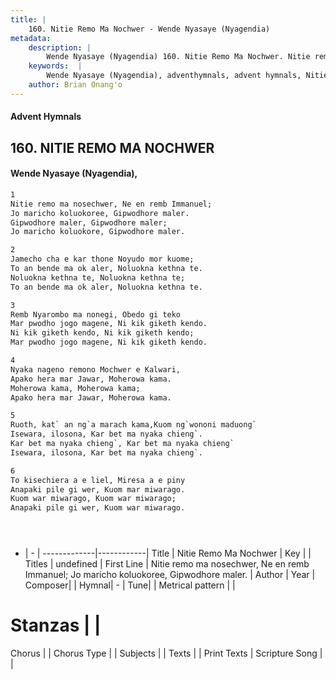 ```yaml
---
title: |
    160. Nitie Remo Ma Nochwer - Wende Nyasaye (Nyagendia)
metadata:
    description: |
        Wende Nyasaye (Nyagendia) 160. Nitie Remo Ma Nochwer. Nitie remo ma nosechwer, Ne en remb Immanuel;  Jo maricho koluokoree, Gipwodhore maler.  Gipwodhore maler, Gipwodhore maler;  Jo maricho koluokore, Gipwodhore maler.  
    keywords:  |
        Wende Nyasaye (Nyagendia), adventhymnals, advent hymnals, Nitie Remo Ma Nochwer, Nitie remo ma nosechwer, Ne en remb Immanuel;  Jo maricho koluokoree, Gipwodhore maler. . 
    author: Brian Onang'o
---
```


#### Advent Hymnals
## 160. NITIE REMO MA NOCHWER
####  Wende Nyasaye (Nyagendia),

```txt
1
Nitie remo ma nosechwer, Ne en remb Immanuel; 
Jo maricho koluokoree, Gipwodhore maler. 
Gipwodhore maler, Gipwodhore maler; 
Jo maricho koluokore, Gipwodhore maler.

2
Jamecho cha e kar thone Noyudo mor kuome; 
To an bende ma ok aler, Noluokna kethna te. 
Noluokna kethna te, Noluokna kethna te; 
To an bende ma ok aler, Noluokna kethna te.

3
Remb Nyarombo ma nonegi, Obedo gi teko 
Mar pwodho jogo magene, Ni kik giketh kendo. 
Ni kik giketh kendo, Ni kik giketh kendo; 
Mar pwodho jogo magene, Ni kik giketh kendo.

4
Nyaka nageno remono Mochwer e Kalwari, 
Apako hera mar Jawar, Moherowa kama. 
Moherowa kama, Moherowa kama; 
Apako hera mar Jawar, Moherowa kama.

5
Ruoth, kat` an ng`a marach kama,Kuom ng`wononi maduong` 
Isewara, ilosona, Kar bet ma nyaka chieng`.
Kar bet ma nyaka chieng`, Kar bet ma nyaka chieng` 
Isewara, ilosona, Kar bet ma nyaka chieng`.

6
To kisechiera a e liel, Miresa a e piny 
Anapaki pile gi wer, Kuom mar miwarago. 
Kuom war miwarago, Kuom war miwarago; 
Anapaki pile gi wer, Kuom war miwarago.





```

- |   -  |
-------------|------------|
Title | Nitie Remo Ma Nochwer |
Key |  |
Titles | undefined |
First Line | Nitie remo ma nosechwer, Ne en remb Immanuel;  Jo maricho koluokoree, Gipwodhore maler.  |
Author | 
Year | 
Composer| |
Hymnal|  - |
Tune|  |
Metrical pattern | |
# Stanzas |  |
Chorus |  |
Chorus Type |  |
Subjects | |
Texts |  |
Print Texts | 
Scripture Song |  |
    

